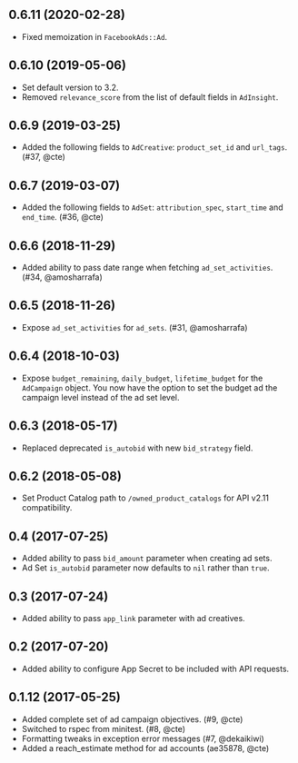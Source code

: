 ## 0.6.11 (2020-02-28)
  - Fixed memoization in `FacebookAds::Ad`.

## 0.6.10 (2019-05-06)
  - Set default version to 3.2.
  - Removed `relevance_score` from the list of default fields in `AdInsight`.

## 0.6.9 (2019-03-25)
  - Added the following fields to `AdCreative`: `product_set_id` and `url_tags`. (#37, @cte)

## 0.6.7 (2019-03-07)
  - Added the following fields to `AdSet`: `attribution_spec`, `start_time` and `end_time`. (#36, @cte)

## 0.6.6 (2018-11-29)
  - Added ability to pass date range when fetching `ad_set_activities`. (#34, @amosharrafa)

## 0.6.5 (2018-11-26)
  - Expose `ad_set_activities` for `ad_sets`. (#31, @amosharrafa)

## 0.6.4 (2018-10-03)
  - Expose `budget_remaining`, `daily_budget`, `lifetime_budget` for the `AdCampaign` object. You now have the option to set the budget ad the campaign level instead of the ad set level.

## 0.6.3 (2018-05-17)
  - Replaced deprecated `is_autobid` with new `bid_strategy` field.

## 0.6.2 (2018-05-08)
  - Set Product Catalog path to `/owned_product_catalogs` for API v2.11 compatibility.

## 0.4 (2017-07-25)
 - Added ability to pass `bid_amount` parameter when creating ad sets.
 - Ad Set `is_autobid` parameter now defaults to `nil` rather than `true`.

## 0.3 (2017-07-24)
 - Added ability to pass `app_link` parameter with ad creatives.

## 0.2 (2017-07-20)
 - Added ability to configure App Secret to be included with API requests.

## 0.1.12 (2017-05-25)
 - Added complete set of ad campaign objectives. (#9, @cte)
 - Switched to rspec from minitest. (#8, @cte)
 - Formatting tweaks in exception error messages (#7, @dekaikiwi)
 - Added a reach_estimate method for ad accounts (ae35878, @cte)
